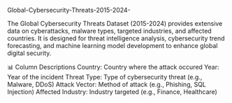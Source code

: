 Global-Cybersecurity-Threats-2015-2024-

The Global Cybersecurity Threats Dataset (2015-2024) provides extensive data on cyberattacks, malware types, targeted industries, and affected countries. It is designed for threat intelligence analysis, cybersecurity trend forecasting, and machine learning model development to enhance global digital security.

📊 Column Descriptions
Country: Country where the attack occured
Year: Year of the incident
Threat Type: Type of cybersecurity threat (e.g., Malware, DDoS)
Attack Vector: Method of attack (e.g., Phishing, SQL Injection)
Affected Industry: Industry targeted (e.g., Finance, Healthcare)
